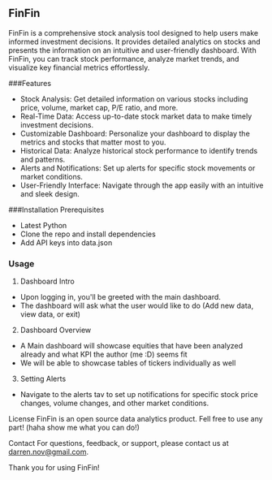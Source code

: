 ## FinFin
FinFin is a comprehensive stock analysis tool designed to help users make informed investment decisions. It provides detailed analytics on stocks and presents the information on an intuitive and user-friendly dashboard. With FinFin, you can track stock performance, analyze market trends, and visualize key financial metrics effortlessly.

###Features
- Stock Analysis: Get detailed information on various stocks including price, volume, market cap, P/E ratio, and more.
- Real-Time Data: Access up-to-date stock market data to make timely investment decisions.
- Customizable Dashboard: Personalize your dashboard to display the metrics and stocks that matter most to you.
- Historical Data: Analyze historical stock performance to identify trends and patterns.
- Alerts and Notifications: Set up alerts for specific stock movements or market conditions.
- User-Friendly Interface: Navigate through the app easily with an intuitive and sleek design.

###Installation
Prerequisites
- Latest Python
- Clone the repo and install dependencies
- Add API keys into data.json

### Usage
1. Dashboard Intro
- Upon logging in, you'll be greeted with the main dashboard.
- The dashboard will ask what the user would like to do (Add new data, view data, or exit)

2. Dashboard Overview
- A Main dashboard will showcase equities that have been analyzed already and what KPI the author (me :D) seems fit
- We will be able to showcase tables of tickers individually as well

3. Setting Alerts
-  Navigate to the alerts tav to set up notifications for specific stock price changes, volume changes, and other market conditions.

License
FinFin is an open source data analytics product. Fell free to use any part! (haha show me what you can do!)

Contact
For questions, feedback, or support, please contact us at darren.nov@gmail.com.

Thank you for using FinFin!
